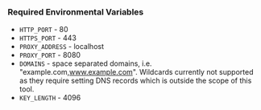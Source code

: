 ### Required Environmental Variables
- `HTTP_PORT` - 80
- `HTTPS_PORT` - 443
- `PROXY_ADDRESS` - localhost
- `PROXY_PORT` - 8080
- `DOMAINS` - space separated domains, i.e. "example.com,www.example.com". Wildcards currently not supported as they require setting DNS records which is outside the scope of this tool.
- `KEY_LENGTH` - 4096
